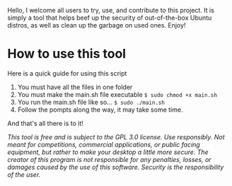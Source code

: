 Hello, I welcome all users to try, use, and contribute to this project. It is simply a tool that helps beef up the security of out-of-the-box Ubuntu distros, as well as clean up the garbage on used ones. Enjoy!

# How to use this tool
Here is a quick guide for using this script

1. You must have all the files in one folder
2. You must make the main.sh file executable `$ sudo chmod +x main.sh`
3. You run the main.sh file like so... `$ sudo ./main.sh`
4. Follow the pompts along the way, it may take some time.

And that's all there is to it!

*This tool is free and is subject to the GPL 3.0 license. Use responsibly. Not meant for competitions, commercial applications, or public facing equipment, but rather to make your desktop a little more secure. The creator of this program is not responsible for any penalties, losses, or damages caused by the use of this software. Security is the responsibility of the user.*
